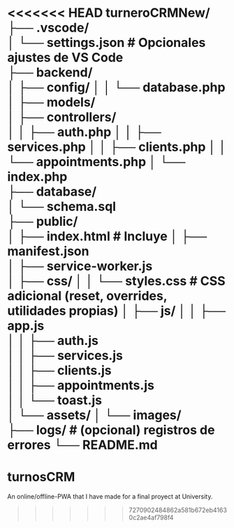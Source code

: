 <<<<<<< HEAD
turneroCRMNew/
├── .vscode/                   
│   └── settings.json          # Opcionales ajustes de VS Code  
├── backend/                   
│   ├── config/
│   │   └── database.php       
│   ├── models/                
│   ├── controllers/           
│   │   ├── auth.php
│   │   ├── services.php
│   │   ├── clients.php
│   │   └── appointments.php
│   └── index.php              
├── database/                  
│   └── schema.sql             
├── public/                    
│   ├── index.html             # Incluye <script src="https://cdn.tailwindcss.com"></script>
│   ├── manifest.json          
│   ├── service-worker.js      
│   ├── css/
│   │   └── styles.css         # CSS adicional (reset, overrides, utilidades propias)
│   ├── js/
│   │   ├── app.js             
│   │   ├── auth.js            
│   │   ├── services.js        
│   │   ├── clients.js         
│   │   ├── appointments.js    
│   │   └── toast.js           
│   └── assets/
│       └── images/            
├── logs/                      # (opcional) registros de errores
└── README.md                  
=======
# turnosCRM
An online/offline-PWA that I have made for a final proyect at University.
>>>>>>> 7270902484862a581b672eb41630c2ae4af798f4
